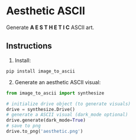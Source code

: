 # Aesthetic ASCII

Generate **A E S T H E T I C** ASCII art.

## Instructions

1. Install:

```
pip install image_to_ascii
```

2. Generate an aesthetic ASCII visual:

```python
from image_to_ascii import synthesize

# initialize drive object (to generate visuals)
drive = synthesize.Drive()
# generate a ASCII visual (dark_mode optional)
drive.generate(dark_mode=True)
# save to png
drive.to_png('aesthetic.png')
```